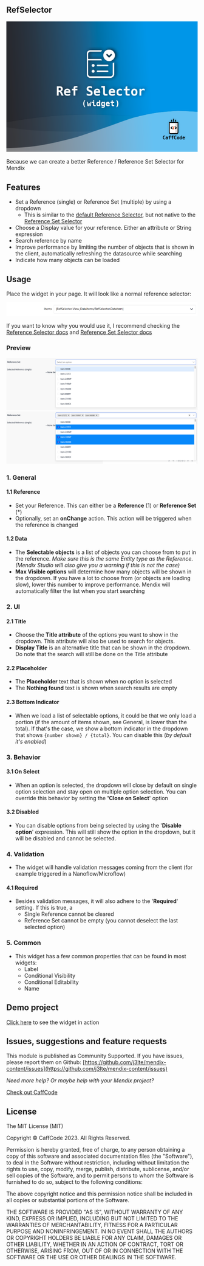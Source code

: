 ## RefSelector

![AppStoreIcon](/assets/MarketPlaceIcon.png)

Because we can create a better Reference / Reference Set Selector for Mendix

## Features

- Set a Reference (single) or Reference Set (multiple) by using a dropdown
  - This is similar to the [default Reference Selector](https://docs.mendix.com/refguide/reference-selector/), but not native to the [Reference Set Selector](https://docs.mendix.com/refguide/reference-set-selector/)
- Choose a Display value for your reference. Either an attribute or String expression
- Search reference by name
- Improve performance by limiting the number of objects that is shown in the client, automatically refreshing the datasource while searching
- Indicate how many objects can be loaded

## Usage

Place the widget in your page. It will look like a normal reference selector:

![preview](/assets/ref_in_page.png)

If you want to know why you would use it, I recommend checking the [Reference Selector docs](https://docs.mendix.com/refguide/reference-selector/) and [Reference Set Selector docs](https://docs.mendix.com/refguide/reference-set-selector/)

### Preview

![preview2](/assets/screenshot_not_selected.png)
![preview3](/assets/screenshot_selected.png)

### 1. General

#### 1.1 Reference
- Set your Reference. This can either be a **Reference** (1) or **Reference Set** (*)
- Optionally, set an **onChange** action. This action will be triggered when the reference is changed

#### 1.2 Data
- The **Selectable objects** is a list of objects you can choose from to put in the reference. *Make sure this is the same Entity type as the Reference. (Mendix Studio will also give you a warning if this is not the case)*
- **Max Visible options** will determine how many objects will be shown in the dropdown. If you have a lot to choose from (or objects are loading slow), lower this number to improve performance. Mendix will automatically filter the list when you start searching


### 2. UI

#### 2.1 Title
- Choose the **Title attribute** of the options you want to show in the dropdown. This attribute will also be used to search for objects.
- **Display Title** is an alternative title that can be shown in the dropdown. Do note that the search will still be done on the Title attribute

#### 2.2 Placeholder
- The **Placeholder** text that is shown when no option is selected
- The **Nothing found** text is shown when search results are empty

#### 2.3 Bottom Indicator
- When we load a list of selectable options, it could be that we only load a portion (if the amount of items shown, see General, is lower than the total). If that's the case, we show a bottom indicator in the dropdown that shows `{number shown} / {total}`. You can disable this (*by default it's enabled*)


### 3. Behavior

#### 3.1 On Select
- When an option is selected, the dropdown will close by default on single option selection and stay open on multiple option selection. You can override this behavior by setting the **'Close on Select**' option

#### 3.2 Disabled
- You can disable options from being selected by using the '**Disable option**' expression. This will still show the option in the dropdown, but it will be disabled and cannot be selected.


### 4. Validation
- The widget will handle validation messages coming from the client (for example triggered in a Nanoflow/Microflow)
#### 4.1 Required
- Besides validation messages, it will also adhere to the '**Required**' setting. If this is true, a
  - Single Reference cannot be cleared
  - Reference Set cannot be empty (you cannot deselect the last selected option)

### 5. Common
- This widget has a few common properties that can be found in most widgets:
    - Label
    - Conditional Visibility
    - Conditional Editability
    - Name

## Demo project

[Click here](https://caffcodecontenttestapp-sandbox.mxapps.io/p/ref-selector-home) to see the widget in action

## Issues, suggestions and feature requests

This module is published as Community Supported. If you have issues, please report them on Github: [https://github.com/j3lte/mendix-content/issues](https://github.com/j3lte/mendix-content/issues)

_Need more help? Or maybe help with your Mendix project?_

[Check out CaffCode](https://caffcode.com)

## License

The MIT License (MIT)

Copyright © CaffCode 2023. All Rights Reserved.

Permission is hereby granted, free of charge, to any person obtaining a copy
of this software and associated documentation files (the "Software"), to deal
in the Software without restriction, including without limitation the rights
to use, copy, modify, merge, publish, distribute, sublicense, and/or sell
copies of the Software, and to permit persons to whom the Software is
furnished to do so, subject to the following conditions:

The above copyright notice and this permission notice shall be included in
all copies or substantial portions of the Software.

THE SOFTWARE IS PROVIDED "AS IS", WITHOUT WARRANTY OF ANY KIND, EXPRESS OR
IMPLIED, INCLUDING BUT NOT LIMITED TO THE WARRANTIES OF MERCHANTABILITY,
FITNESS FOR A PARTICULAR PURPOSE AND NONINFRINGEMENT. IN NO EVENT SHALL THE
AUTHORS OR COPYRIGHT HOLDERS BE LIABLE FOR ANY CLAIM, DAMAGES OR OTHER
LIABILITY, WHETHER IN AN ACTION OF CONTRACT, TORT OR OTHERWISE, ARISING FROM,
OUT OF OR IN CONNECTION WITH THE SOFTWARE OR THE USE OR OTHER DEALINGS IN
THE SOFTWARE.
